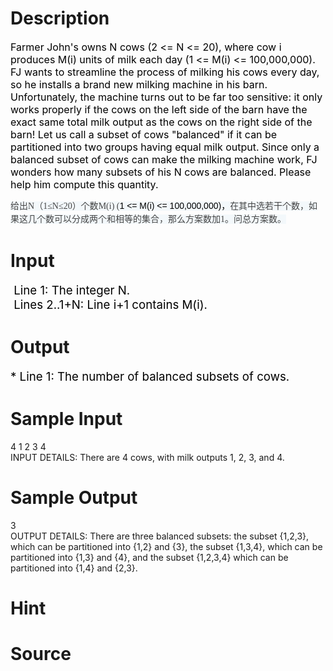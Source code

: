 
# Description

<div class="content"><div><span style="font-size: medium"><span style="color: black">Farmer John&#39;s owns N cows (2 &lt;= N &lt;= 20), where cow i produces M(i) units of milk each day (1 &lt;= M(i) &lt;= 100,000,000). FJ wants to streamline the process of milking his cows every day, so he installs a brand new milking machine in his barn. Unfortunately, the machine turns out to be far too sensitive: it only works properly if the cows on the left side of the barn have the exact same total milk output as the cows on the right side of the barn! Let us call a subset of cows &#34;balanced&#34; if it can be partitioned into two groups having equal milk output. Since only a balanced subset of cows can make the milking machine work, FJ wonders how many subsets of his N cows are balanced. Please help him compute this quantity. </span></span></div>
<p><span style="font-size: medium"><span style="text-align: left; widows: 2; text-transform: none; background-color: rgb(243,248,251); text-indent: 0px; font: 14px/21px 宋体; word-wrap: normal; white-space: normal; orphans: 2; letter-spacing: normal; color: rgb(68,68,68); word-break: normal; word-spacing: 0px; -webkit-text-size-adjust: auto; -webkit-text-stroke-width: 0px">给出</span><span lang="EN-US" xml:lang="EN-US" style="text-align: left; widows: 2; text-transform: none; background-color: rgb(243,248,251); text-indent: 0px; font: 14px/21px simsun; word-wrap: normal; white-space: normal; orphans: 2; letter-spacing: normal; color: rgb(68,68,68); word-break: normal; word-spacing: 0px; -webkit-text-size-adjust: auto; -webkit-text-stroke-width: 0px">N</span><span style="text-align: left; widows: 2; text-transform: none; background-color: rgb(243,248,251); text-indent: 0px; font: 14px/21px 宋体; word-wrap: normal; white-space: normal; orphans: 2; letter-spacing: normal; color: rgb(68,68,68); word-break: normal; word-spacing: 0px; -webkit-text-size-adjust: auto; -webkit-text-stroke-width: 0px">（</span><span lang="EN-US" xml:lang="EN-US" style="text-align: left; widows: 2; text-transform: none; background-color: rgb(243,248,251); text-indent: 0px; font: 14px/21px simsun; word-wrap: normal; white-space: normal; orphans: 2; letter-spacing: normal; color: rgb(68,68,68); word-break: normal; word-spacing: 0px; -webkit-text-size-adjust: auto; -webkit-text-stroke-width: 0px">1</span><span style="text-align: left; widows: 2; text-transform: none; background-color: rgb(243,248,251); text-indent: 0px; font: 14px/21px 宋体; word-wrap: normal; white-space: normal; orphans: 2; letter-spacing: normal; color: rgb(68,68,68); word-break: normal; word-spacing: 0px; -webkit-text-size-adjust: auto; -webkit-text-stroke-width: 0px">≤</span><span lang="EN-US" xml:lang="EN-US" style="text-align: left; widows: 2; text-transform: none; background-color: rgb(243,248,251); text-indent: 0px; font: 14px/21px simsun; word-wrap: normal; white-space: normal; orphans: 2; letter-spacing: normal; color: rgb(68,68,68); word-break: normal; word-spacing: 0px; -webkit-text-size-adjust: auto; -webkit-text-stroke-width: 0px">N</span><span style="text-align: left; widows: 2; text-transform: none; background-color: rgb(243,248,251); text-indent: 0px; font: 14px/21px 宋体; word-wrap: normal; white-space: normal; orphans: 2; letter-spacing: normal; color: rgb(68,68,68); word-break: normal; word-spacing: 0px; -webkit-text-size-adjust: auto; -webkit-text-stroke-width: 0px">≤</span><span lang="EN-US" xml:lang="EN-US" style="text-align: left; widows: 2; text-transform: none; background-color: rgb(243,248,251); text-indent: 0px; font: 14px/21px simsun; word-wrap: normal; white-space: normal; orphans: 2; letter-spacing: normal; color: rgb(68,68,68); word-break: normal; word-spacing: 0px; -webkit-text-size-adjust: auto; -webkit-text-stroke-width: 0px">20</span><span style="text-align: left; widows: 2; text-transform: none; background-color: rgb(243,248,251); text-indent: 0px; font: 14px/21px 宋体; word-wrap: normal; white-space: normal; orphans: 2; letter-spacing: normal; color: rgb(68,68,68); word-break: normal; word-spacing: 0px; -webkit-text-size-adjust: auto; -webkit-text-stroke-width: 0px">）个数</span><span lang="EN-US" xml:lang="EN-US" style="text-align: left; widows: 2; text-transform: none; background-color: rgb(243,248,251); text-indent: 0px; font: 14px/21px simsun; word-wrap: normal; white-space: normal; orphans: 2; letter-spacing: normal; color: rgb(68,68,68); word-break: normal; word-spacing: 0px; -webkit-text-size-adjust: auto; -webkit-text-stroke-width: 0px">M(i) (</span><span style="text-align: left; widows: 2; text-transform: none; background-color: rgb(243,248,251); text-indent: 0px; font: 14px/21px simsun; word-wrap: normal; white-space: normal; orphans: 2; letter-spacing: normal; color: rgb(68,68,68); word-break: normal; word-spacing: 0px; -webkit-text-size-adjust: auto; -webkit-text-stroke-width: 0px"><span lang="EN-US" xml:lang="EN-US" style="line-height: 21px; font-family: Arial; word-wrap: normal; color: black; word-break: normal">1 &lt;= M(i) &lt;= 100,000,000)</span></span><span style="text-align: left; widows: 2; text-transform: none; background-color: rgb(243,248,251); text-indent: 0px; font: 14px/21px simsun; word-wrap: normal; white-space: normal; orphans: 2; letter-spacing: normal; color: rgb(68,68,68); word-break: normal; word-spacing: 0px; -webkit-text-size-adjust: auto; -webkit-text-stroke-width: 0px"><span style="line-height: 21px; font-family: 宋体; word-wrap: normal; color: black; word-break: normal">，</span></span><span style="text-align: left; widows: 2; text-transform: none; background-color: rgb(243,248,251); text-indent: 0px; font: 14px/21px 宋体; word-wrap: normal; white-space: normal; orphans: 2; letter-spacing: normal; color: rgb(68,68,68); word-break: normal; word-spacing: 0px; -webkit-text-size-adjust: auto; -webkit-text-stroke-width: 0px">在其中选若干个数，如果这几个数可以分成两个和相等的集合，那么方案数加</span><span lang="EN-US" xml:lang="EN-US" style="text-align: left; widows: 2; text-transform: none; background-color: rgb(243,248,251); text-indent: 0px; font: 14px/21px simsun; word-wrap: normal; white-space: normal; orphans: 2; letter-spacing: normal; color: rgb(68,68,68); word-break: normal; word-spacing: 0px; -webkit-text-size-adjust: auto; -webkit-text-stroke-width: 0px">1</span><span style="text-align: left; widows: 2; text-transform: none; background-color: rgb(243,248,251); text-indent: 0px; font: 14px/21px 宋体; word-wrap: normal; white-space: normal; orphans: 2; letter-spacing: normal; color: rgb(68,68,68); word-break: normal; word-spacing: 0px; -webkit-text-size-adjust: auto; -webkit-text-stroke-width: 0px">。问总方案数。</span></span></p></div>

# Input

<div class="content"><div><span style="color: black; font-size: 14pt"> Line 1: The integer N. </span></div>
<div><span style="color: black; font-size: 14pt"> Lines 2..1+N: Line i+1 contains M(i). </span></div></div>

# Output

<div class="content"><div><span style="color: black; font-size: 14pt">* Line 1: The number of balanced subsets of cows. </span></div></div>

# Sample Input

<div class="content"><span class="sampledata">4 1 2 3 4 <br/>
INPUT DETAILS: There are 4 cows, with milk outputs 1, 2, 3, and 4. <br/>
</span></div>

# Sample Output

<div class="content"><span class="sampledata"> 3 <br/>
OUTPUT DETAILS: There are three balanced subsets: the subset {1,2,3}, which can be partitioned into {1,2} and {3}, the subset {1,3,4}, which can be partitioned into {1,3} and {4}, and the subset {1,2,3,4} which can be partitioned into {1,4} and {2,3}.</span></div>

# Hint

<div class="content"><p></p></div>

# Source

<div class="content"><p><a href="problemset.php?search="></a></p></div>

